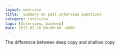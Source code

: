 ```yaml
---
layout: exercise
title:  Summary on past interview questions
category: interview
tags: [Interview, backend]
date: 2017-02-28 00:00:00 -0000
---
```


The difference between deep copy and shallow copy